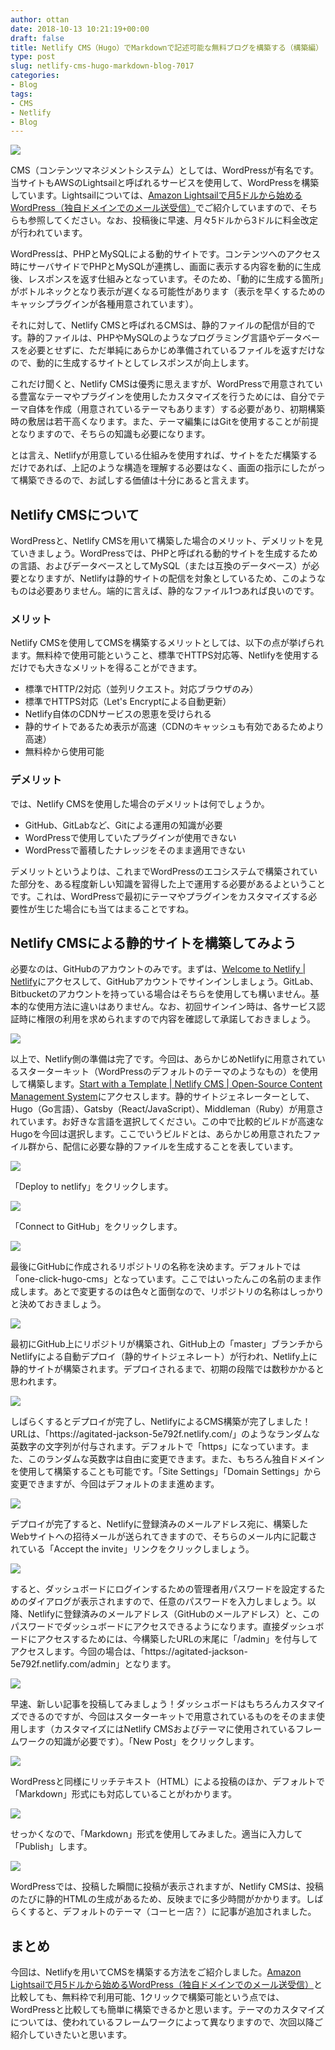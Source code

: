 ```yaml
---
author: ottan
date: 2018-10-13 10:21:19+00:00
draft: false
title: Netlify CMS（Hugo）でMarkdownで記述可能な無料ブログを構築する（構築編）
type: post
slug: netlify-cms-hugo-markdown-blog-7017
categories:
- Blog
tags:
- CMS
- Netlify
- Blog
---
```


![](/uploads/2018/10/181013-5bc19bd103c86.png)






CMS（コンテンツマネジメントシステム）としては、WordPressが有名です。当サイトもAWSのLightsailと呼ばれるサービスを使用して、WordPressを構築しています。Lightsailについては、[Amazon Lightsailで月5ドルから始めるWordPress（独自ドメインでのメール送受信）](/aws-lightsail-wordpress-domain-mail-6945/)でご紹介していますので、そちらも参照してください。なお、投稿後に早速、月々5ドルから3ドルに料金改定が行われています。





WordPressは、PHPとMySQLによる動的サイトです。コンテンツへのアクセス時にサーバサイドでPHPとMySQLが連携し、画面に表示する内容を動的に生成後、レスポンスを返す仕組みとなっています。そのため、「動的に生成する箇所」がボトルネックとなり表示が遅くなる可能性があります（表示を早くするためのキャッシプラグインが各種用意されています）。





それに対して、Netlify CMSと呼ばれるCMSは、静的ファイルの配信が目的です。静的ファイルは、PHPやMySQLのようなプログラミング言語やデータベースを必要とせずに、ただ単純にあらかじめ準備されているファイルを返すだけなので、動的に生成するサイトとしてレスポンスが向上します。





これだけ聞くと、Netlify CMSは優秀に思えますが、WordPressで用意されている豊富なテーマやプラグインを使用したカスタマイズを行うためには、自分でテーマ自体を作成（用意されているテーマもあります）する必要があり、初期構築時の敷居は若干高くなります。また、テーマ編集にはGitを使用することが前提となりますので、そちらの知識も必要になります。





とは言え、Netlifyが用意している仕組みを使用すれば、サイトをただ構築するだけであれば、上記のような構造を理解する必要はなく、画面の指示にしたがって構築できるので、お試しする価値は十分にあると言えます。





## Netlify CMSについて





WordPressと、Netlify CMSを用いて構築した場合のメリット、デメリットを見ていきましょう。WordPressでは、PHPと呼ばれる動的サイトを生成するための言語、およびデータベースとしてMySQL（または互換のデータベース）が必要となりますが、Netlifyは静的サイトの配信を対象としているため、このようなものは必要ありません。端的に言えば、静的な<html>ファイル1つあれば良いのです。





### メリット





Netlify CMSを使用してCMSを構築するメリットとしては、以下の点が挙げられます。無料枠で使用可能ということ、標準でHTTPS対応等、Netlifyを使用するだけでも大きなメリットを得ることができます。






  * 標準でHTTP/2対応（並列リクエスト。対応ブラウザのみ）
  * 標準でHTTPS対応（Let's Encryptによる自動更新）
  * Netlify自体のCDNサービスの恩恵を受けられる
  * 静的サイトであるため表示が高速（CDNのキャッシュも有効であるためより高速）
  * 無料枠から使用可能




### デメリット





では、Netlify CMSを使用した場合のデメリットは何でしょうか。






  * GitHub、GitLabなど、Gitによる運用の知識が必要
  * WordPressで使用していたプラグインが使用できない
  * WordPressで蓄積したナレッジをそのまま適用できない




デメリットというよりは、これまでWordPressのエコシステムで構築されていた部分を、ある程度新しい知識を習得した上で運用する必要があるよということです。これは、WordPressで最初にテーマやプラグインをカスタマイズする必要性が生じた場合にも当てはまることですね。





## Netlify CMSによる静的サイトを構築してみよう





必要なのは、GitHubのアカウントのみです。まずは、[Welcome to Netlify | Netlify](https://app.netlify.com/)にアクセスして、GitHubアカウントでサインインしましょう。GitLab、Bitbucketのアカウントを持っている場合はそちらを使用しても構いません。基本的な使用方法に違いはありません。なお、初回サインイン時は、各サービス認証時に権限の利用を求められますので内容を確認して承諾しておきましょう。





![](/uploads/2018/10/181013-5bc19f0b5c569.png)






以上で、Netlify側の準備は完了です。今回は、あらかじめNetlifyに用意されているスターターキット（WordPressのデフォルトのテーマのようなもの）を使用して構築します。[Start with a Template | Netlify CMS | Open-Source Content Management System](https://www.netlifycms.org/docs/start-with-a-template/)にアクセスします。静的サイトジェネレーターとして、Hugo（Go言語）、Gatsby（React/JavaScript）、Middleman（Ruby）が用意されています。お好きな言語を選択してください。この中で比較的ビルドが高速なHugoを今回は選択します。ここでいうビルドとは、あらかじめ用意されたファイル群から、配信に必要な静的ファイルを生成することを表しています。





![](/uploads/2018/10/181013-5bc1a06a57e0b.png)






「Deploy to netlify」をクリックします。





![](/uploads/2018/10/181013-5bc1a246be001.png)






「Connect to GitHub」をクリックします。





![](/uploads/2018/10/181013-5bc1a2803ebcc.png)






最後にGitHubに作成されるリポジトリの名称を決めます。デフォルトでは「one-click-hugo-cms」となっています。ここではいったんこの名前のまま作成します。あとで変更するのは色々と面倒なので、リポジトリの名称はしっかりと決めておきましょう。





![](/uploads/2018/10/181013-5bc1a2ff7c429.png)






最初にGitHub上にリポジトリが構築され、GitHub上の「master」ブランチからNetlifyによる自動デプロイ（静的サイトジェネレート）が行われ、Netlify上に静的サイトが構築されます。デプロイされるまで、初期の段階では数秒かかると思われます。





![](/uploads/2018/10/181013-5bc1a3774d362.png)






しばらくするとデプロイが完了し、NetlifyによるCMS構築が完了しました！URLは、「https\://agitated-jackson-5e792f.netlify.com/」のようなランダムな英数字の文字列が付与されます。デフォルトで「https」になっています。また、このランダムな英数字は自由に変更できます。また、もちろん独自ドメインを使用して構築することも可能です。「Site Settings」「Domain Settings」から変更できますが、今回はデフォルトのまま進めます。





![](/uploads/2018/10/181013-5bc1a4e8a9b74.png)






デプロイが完了すると、Netlifyに登録済みのメールアドレス宛に、構築したWebサイトへの招待メールが送られてきますので、そちらのメール内に記載されている「Accept the invite」リンクをクリックしましょう。





![](/uploads/2018/10/181013-5bc1a5e68e2c5.png)






すると、ダッシュボードにログインするための管理者用パスワードを設定するためのダイアログが表示されますので、任意のパスワードを入力しましょう。以降、Netlifyに登録済みのメールアドレス（GitHubのメールアドレス）と、このパスワードでダッシュボードにアクセスできるようになります。直接ダッシュボードにアクセスするためには、今構築したURLの末尾に「/admin」を付与してアクセスします。今回の場合は、「https\://agitated-jackson-5e792f.netlify.com/admin」となります。





![](/uploads/2018/10/181013-5bc1a665c5000.png)






早速、新しい記事を投稿してみましょう！ダッシュボードはもちろんカスタマイズできるのですが、今回はスターターキットで用意されているものをそのまま使用します（カスタマイズにはNetlify CMSおよびテーマに使用されているフレームワークの知識が必要です）。「New Post」をクリックします。





![](/uploads/2018/10/181013-5bc1a6ec60897.png)






WordPressと同様にリッチテキスト（HTML）による投稿のほか、デフォルトで「Markdown」形式にも対応していることがわかります。





![](/uploads/2018/10/181013-5bc1a749dc041.png)






せっかくなので、「Markdown」形式を使用してみました。適当に入力して「Publish」します。





![](/uploads/2018/10/181013-5bc1a7d123863.png)






WordPressでは、投稿した瞬間に投稿が表示されますが、Netlify CMSは、投稿のたびに静的HTMLの生成があるため、反映までに多少時間がかかります。しばらくすると、デフォルトのテーマ（コーヒー店？）に記事が追加されました。





## まとめ





今回は、Netlifyを用いてCMSを構築する方法をご紹介しました。[Amazon Lightsailで月5ドルから始めるWordPress（独自ドメインでのメール送受信）](/aws-lightsail-wordpress-domain-mail-6945/)と比較しても、無料枠で利用可能、1クリックで構築可能という点では、WordPressと比較しても簡単に構築できるかと思います。テーマのカスタマイズについては、使われているフレームワークによって異なりますので、次回以降ご紹介していきたいと思います。
